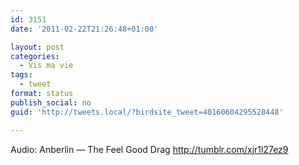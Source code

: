 ```yaml
---
id: 3151
date: '2011-02-22T21:26:48+01:00'

layout: post
categories:
  - Vis ma vie
tags:
  - tweet
format: status
publish_social: no
guid: 'http://tweets.local/?birdsite_tweet=40160604295528448'

---
```


Audio: Anberlin — The Feel Good Drag http://tumblr.com/xjr1l27ez9